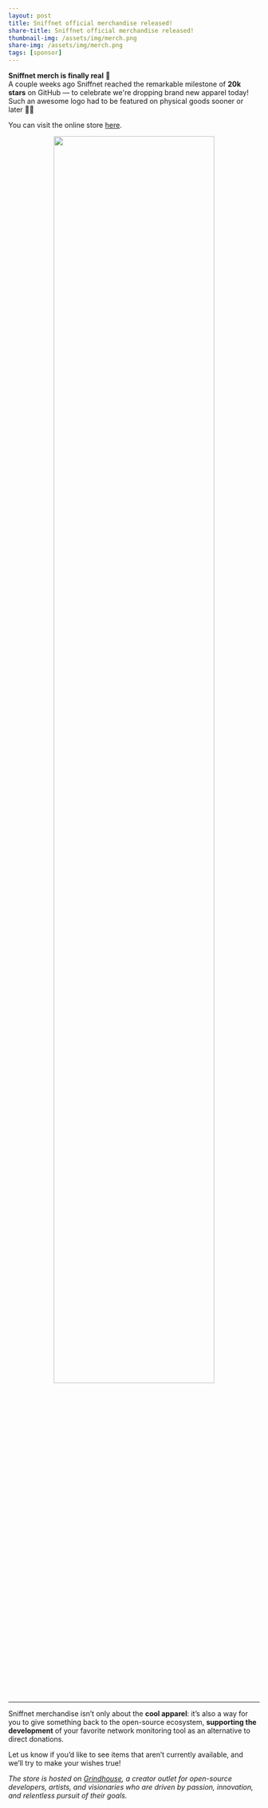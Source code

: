 ```yaml
---
layout: post
title: Sniffnet official merchandise released!
share-title: Sniffnet official merchandise released!
thumbnail-img: /assets/img/merch.png
share-img: /assets/img/merch.png
tags: [sponsor]
---
```


**Sniffnet merch is finally real** 🎉 <br>
A couple weeks ago Sniffnet reached the remarkable milestone of **20k stars** on GitHub — to celebrate we're dropping brand new apparel today! Such an awesome logo had to be featured on physical goods sooner or later 🕵️‍♂️

You can visit the online store [here](https://grindhouse.dev/collections/sniffnet).

<div align="center">
<a href="https://grindhouse.dev/collections/sniffnet">
<img alt="" width="80%" src="{{ 'assets/img/merch.png' | relative_url }}"/>
</a>
</div>

<hr>

Sniffnet merchandise isn’t only about the **cool apparel**: it’s also a way for you to give something back to the open-source ecosystem, **supporting the development** of your favorite network monitoring tool as an alternative to direct donations.

Let us know if you’d like to see items that aren’t currently available, and we’ll try to make your wishes true!

_The store is hosted on [Grindhouse](https://grindhouse.dev), a creator outlet for open-source developers, artists, and visionaries who are driven by passion, innovation, and relentless pursuit of their goals._
